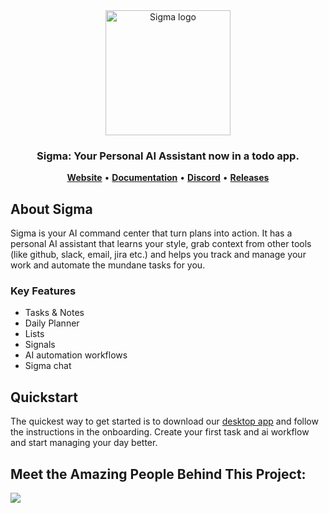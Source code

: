 <div align="center">
  <a href="https://mysigma.ai">
    <img src="https://github.com/user-attachments/assets/5cb0e4f6-32d1-40e2-bed6-be551c901d93" width="200px" alt="Sigma logo" />
  </a>

### Sigma: Your Personal AI Assistant now in a todo app.

<p align="center">
    <a href="https://www.mysigma.ai"><b>Website</b></a> •
    <a href="https://github.com/tegonhq/sigma/wiki"><b>Documentation</b></a> •
    <a href="https://discord.gg/dVTC3BmgEq"><b>Discord</b></a> •
    <a href="https://github.com/tegonhq/sigma/releases"><b>Releases</b></a>
</p>
</div>

## About Sigma

Sigma is your AI command center that turn plans into action. It has a personal AI assistant that learns your style, grab context from other tools (like github, slack, email, jira etc.) and helps you track and manage your work and automate the mundane tasks for you.

### Key Features

- Tasks & Notes
- Daily Planner
- Lists
- Signals
- AI automation workflows
- Sigma chat

## Quickstart

The quickest way to get started is to download our [desktop app](https://github.com/tegonhq/sigma/releases/tag/0.1.15) and follow the instructions in the onboarding. Create your first task and ai workflow and start managing your day better.

## Meet the Amazing People Behind This Project:

<a href="https://github.com/tegonhq/sigma/graphs/contributors">
  <img src="https://contrib.rocks/image?repo=tegonhq/sigma" />
</a>

